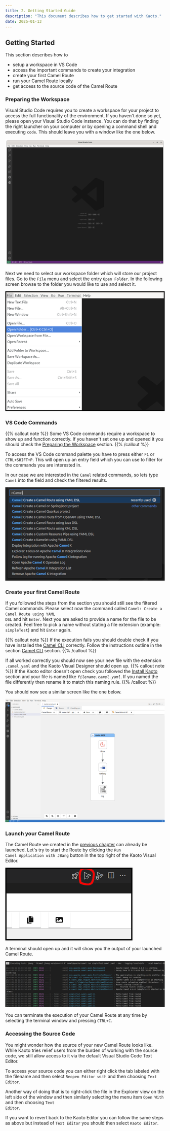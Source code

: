 ```yaml
---
title: 2. Getting Started Guide
description: "This document describes how to get started with Kaoto."
date: 2025-01-13
---
```


## Getting Started
This section describes how to 
- setup a workspace in VS Code
- access the important commands to create your integration
- create your first Camel Route
- run your Camel Route locally
- get access to the source code of the Camel Route

### Preparing the Workspace
Visual Studio Code requires you to create a workspace for your project to access the full functionality of the environment. If you haven't done so yet, please open your Visual Studio Code instance. You can do that by finding the right launcher on your computer or by opening a command shell and executing <code>code</code>. This should leave you with a window like the one below.

![A Screenshot of a fresh VS Code instance](empty-vscode.png)

Next we need to select our workspace folder which will store our project files. Go to the <code>File</code> menu and select the entry <code>Open Folder</code>. In the following screen browse to the folder you would like to use and select it. 

![A Screenshot of the Open Folder menu item](open-folder.png)

### VS Code Commands
{{% callout note %}}
Some VS Code commands require a workspace to show up and function correctly. If you haven't set one up and opened it you should check the [Preparing the Workspace](#preparing-the-workspace) section.
{{% /callout %}}

To access the VS Code command palette you have to press either <code>F1</code> or <code>CTRL+SHIFT+P</code>. This will open up an entry field which you can use to filter for the commands you are interested in. 

In our case we are interested in the <code>Camel</code> related commands, so lets type <code>Camel</code> into the field and check the filtered results.

![A Screenshot of the available Camel commands](camel-commands.png)

### Create your first Camel Route
If you followed the steps from the [](#vs-code-commands) section you should still see the filtered Camel commands. Please select now the command called <code>Camel: Create a Camel Route using YAML DSL</code> and hit <code>Enter</code>. Next you are asked to provide a name for the file to be created. Feel free to pick a name without stating a file extension (example: <code>simpleTest</code>) and hit <code>Enter</code> again.

{{% callout note %}}
If the execution fails you should double check if you have installed the [Camel CLI](https://camel.apache.org/manual/camel-jbang.html) correctly. Follow the instructions outline in the section [Camel CLI](#camel-cli) section.
{{% /callout %}}

If all worked correctly you should now see your new file with the extension <code>.camel.yaml</code> and the Kaoto Visual Designer should open up.
{{% callout note %}}
If the Kaoto editor doesn't open check you followed the [Install Kaoto](#install-kaoto) section and your file is named like <code>_filename.camel.yaml_</code>. If you named the file differently then rename it to match this naming rule.
{{% /callout %}}

You should now see a similar screen like the one below.

![A Screenshot of a fresh created Camel Route](new-route.png)

### Launch your Camel Route
The Camel Route we created in the [previous chapter](#create-your-first-camel-route) can already be launched. Let's try to start the Route by clicking the <code>Run Camel Application with JBang</code> button in the top right of the Kaoto Visual Editor.

![A Screenshot of the launch button to run the Camel route](launch-button.png)

A terminal should open up and it will show you the output of your launched Camel Route.

![A Screenshot of the launch terminal showing the outputs of the launched Camel Route](launch-terminal.png)

You can terminate the execution of your Camel Route at any time by selecting the terminal window and pressing <code>CTRL+C</code>.

### Accessing the Source Code
You might wonder how the source of your new Camel Route looks like. While Kaoto tries relief users from the burden of working with the source code, we still allow access to it via the default Visual Studio Code Text Editor. 

To access your source code you can either right click the tab labeled with the filename and then select <code>Reopen Editor with</code> and then choosing <code>Text Editor</code>.

Another way of doing that is to right-click the file in the Explorer view on the left side of the window and then similarly selecting the menu item <code>Open With</code> and then choosing <code>Text Editor</code>.

If you want to revert back to the Kaoto Editor you can follow the same steps as above but instead of <code>Text Editor</code> you should then select <code>Kaoto Editor</code>.
